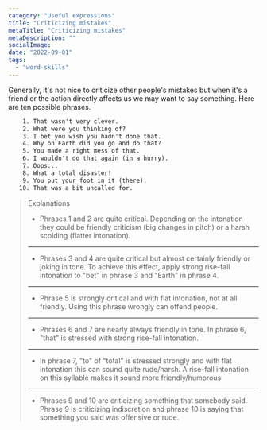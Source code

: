 ```yaml
---
category: "Useful expressions"
title: "Criticizing mistakes"
metaTitle: "Criticizing mistakes"
metaDescription: ""
socialImage:
date: "2022-09-01"
tags:
  - "word-skills"
---
```


Generally, it's not nice to criticize other people's mistakes but when it's a friend or the action directly affects us we may want to say something. Here are ten possible phrases.

```txt
    1. That wasn't very clever.
    2. What were you thinking of?
    3. I bet you wish you hadn't done that.
    4. Why on Earth did you go and do that?
    5. You made a right mess of that.
    6. I wouldn't do that again (in a hurry).
    7. Oops...
    8. What a total disaster!
    9. You put your foot in it (there).
   10. That was a bit uncalled for.
```

> Explanations
>
> - Phrases 1 and 2 are quite critical. Depending on the intonation they could be friendly criticism (big changes in pitch) or a harsh scolding (flatter intonation).
>
> ---
>
> - Phrases 3 and 4 are quite critical but almost certainly friendly or joking in tone. To achieve this effect, apply strong rise-fall intonation to "bet" in phrase 3 and "Earth" in phrase 4.
>
> ---
>
> - Phrase 5 is strongly critical and with flat intonation, not at all friendly. Using this phrase wrongly can offend people.
>
> ---
>
> - Phrases 6 and 7 are nearly always friendly in tone. In phrase 6, "that" is stressed with strong rise-fall intonation.
>
> ---
>
> - In phrase 7, "to" of "total" is stressed strongly and with flat intonation this can sound quite rude/harsh. A rise-fall intonation on this syllable makes it sound more friendly/humorous.
>
> ---
>
> - Phrases 9 and 10 are criticizing something that somebody said. Phrase 9 is criticizing indiscretion and phrase 10 is saying that something you said was offensive or rude.
